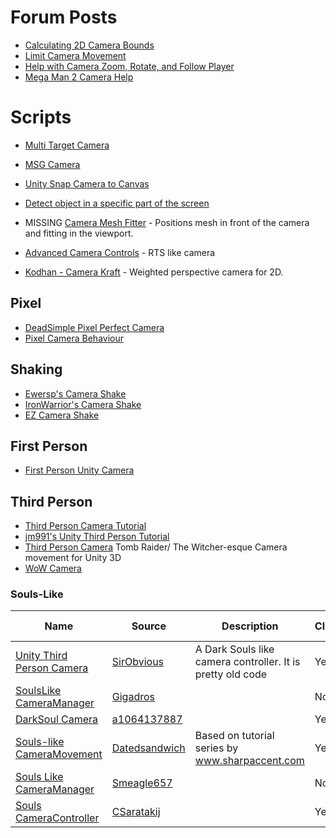 # Forum Posts
* [Calculating 2D Camera Bounds](https://answers.unity.com/questions/501893/calculating-2d-camera-bounds.html)
* [Limit Camera Movement](https://answers.unity.com/questions/1243099/limit-camera-movement-1.html)
* [Help with Camera Zoom, Rotate, and Follow Player](https://forum.unity.com/threads/last-bit-of-camera-help-with-zoom-rotate-and-follow-player-functionality.488236/)
* [Mega Man 2 Camera Help](https://stackoverflow.com/questions/30024525/mega-man-2-camera-help-unity)

# Scripts

* [Multi Target Camera](https://github.com/lopespm/unity-camera-multi-target)

* [MSG Camera](https://github.com/mogoson/MGS-Camera)
* [Unity Snap Camera to Canvas](https://github.com/JamesVeug/UnitySnapCameraToCanvas)
* [Detect object in a specific part of the screen](https://answers.unity.com/questions/495102/detect-object-in-a-specific-part-of-the-screen.html)

* MISSING [Camera Mesh Fitter](https://github.com/unity-packages/camera-mesh-fitter) - Positions mesh in front of the camera and fitting in the viewport.
* [Advanced Camera Controls](https://github.com/Xerios/AdvancedCameraControls) - RTS like camera

* [Kodhan - Camera Kraft](https://github.com/Kodhan/CameraKraft) - Weighted perspective camera for 2D.
## Pixel
* [DeadSimple Pixel Perfect Camera](https://github.com/cmilr/DeadSimple-Pixel-Perfect-Camera)
* [Pixel Camera Behaviour](https://github.com/jwkontti/Unity-PixelCameraBehaviour/blob/master/PixelCameraBehaviour.cs)

## Shaking

* [Ewersp's Camera Shake](https://github.com/ewersp/CameraShake)
* [IronWarrior's Camera Shake](https://github.com/IronWarrior/UnityCameraShake)
* [EZ Camera Shake](https://github.com/andersonaddo/EZ-Camera-Shake-Unity)


## First Person
* [First Person Unity Camera](https://github.com/PanMig/First-Person-Unity-Camera)
## Third Person
* [Third Person Camera Tutorial](https://github.com/Ardathalion/UnityThirdPersonCameraTutorial)
* [jm991's Unity Third Person Tutorial](https://github.com/jm991/UnityThirdPersonTutorial)
* [Third Person Camera](https://github.com/RelentlessAF/third-person-camera)   Tomb Raider/ The Witcher-esque Camera movement for Unity 3D 
* [WoW Camera](https://github.com/UnityCommunity/UnityLibrary/blob/master/Assets/Scripts/Camera/WowCamera.cs)
### Souls-Like
| Name | Source | Description | Clipping? | Collsion? | Lock On? |
| --- | --- | --- | --- | --- | --- |
| [Unity Third Person Camera](https://github.com/SirObvious/UnityThirdPersonCamera)| [SirObvious](https://github.com/SirObvious)| A Dark Souls like camera controller.  It is pretty old code| Yes| Yes| No |
| [SoulsLike CameraManager](https://github.com/Gigadros/SoulsLike/blob/master/Soulslike/Assets/Scripts/Controller/CameraManager.cs)| [Gigadros](https://github.com/Gigadros)| | No | No| No |
|[DarkSoul Camera](https://github.com/a1064137887/DarkSoul/blob/master/Assets/Scripts/CameraController.cs)|[a1064137887](https://github.com/a1064137887) | | Yes | Yes | No |
| [Souls-like CameraMovement](https://github.com/Datedsandwich/souls-like/blob/master/Assets/Scripts/Camera/CameraMovement.cs)| [Datedsandwich](https://github.com/Datedsandwich) | Based on tutorial series by www.sharpaccent.com| Yes | Yes | No |
| [Souls Like CameraManager](https://github.com/Smeagle657/nani/blob/master/Souls%20Like/Assets/Scripts/Controller/CameraManager.cs)| [Smeagle657 ](https://github.com/Smeagle657) | | No | No | No |
|[Souls CameraController](https://github.com/CSaratakij/Souls/blob/develop/Assets/Scripts/Camera/CameraController.cs)|[CSaratakij](https://github.com/CSaratakij) | | Yes | Yes | Yes |

